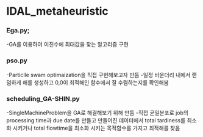 # IDAL_metaheuristic

### Ega.py;
-GA를 이용하여 이진수에 최대값을 찾는 알고리즘 구현
### pso.py
-Particlle swam optimaization을 직접 구현해보고자 만듬
-일정 바운더리 내에서 랜덤하게 해를 생성하고 0,0이 최적해인 함수에서 잘 수렴하는지를 확인해봄
### scheduling_GA-SHIN.py
-SingleMachineProblem을 GA로 해결해보기 위해 만듬
-직접 균일분포로 job의 processing time과 due date를 만들고 만들어진 데이터에서 
total tardiness를 최소화 시키거나 total flowtime을 최소화 시키는 목적함수를 가지고 최적해를 찾음
